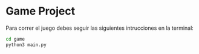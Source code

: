 # Game Project

Para correr el juego debes seguir las siguientes intrucciones en la terminal:

```sh
cd game 
python3 main.py
```
